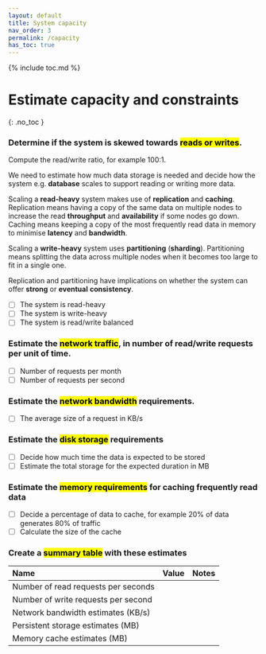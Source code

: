 ```yaml
---
layout: default
title: System capacity
nav_order: 3
permalink: /capacity
has_toc: true
---
```


{% include toc.md %}

# Estimate capacity and constraints
{: .no_toc }

### Determine if the system is skewed towards <mark>reads or writes</mark>.

Compute the read/write ratio, for example 100:1.

<div class="note" markdown="1">

We need to estimate how much data storage is needed and decide how the system e.g. **database** scales to support reading or writing more data.

Scaling a **read-heavy** system makes use of **replication** and **caching**. Replication means having a copy of the same data on multiple nodes to increase the read **throughput** and **availability** if some nodes go down. Caching means keeping a copy of the most frequently read data in memory to minimise **latency** and **bandwidth**.

Scaling a **write-heavy** system uses **partitioning** (**sharding**). Partitioning means splitting the data across multiple nodes when it becomes too large to fit in a single one.

Replication and partitioning have implications on whether the system can offer **strong** or **eventual** **consistency**.

</div>

- [ ] The system is read-heavy
- [ ] The system is write-heavy
- [ ] The system is read/write balanced

### Estimate the <mark>network traffic</mark>, in number of read/write requests per unit of time.

- [ ] Number of requests per month
- [ ] Number of requests per second

### Estimate the <mark>network bandwidth</mark> requirements.

- [ ] The average size of a request in KB/s

### Estimate the <mark>disk storage</mark> requirements

- [ ] Decide how much time the data is expected to be stored
- [ ] Estimate the total storage for the expected duration in MB

### Estimate the <mark>memory requirements</mark> for caching frequently read data

- [ ] Decide a percentage of data to cache, for example 20% of data generates 80% of traffic
- [ ] Calculate the size of the cache

### Create a <mark>summary table</mark> with these estimates

| Name                                | Value | Notes |
| :---------------------------------- | :---- | :---- |
| Number of read requests per seconds |       |       |
| Number of write requests per second |       |       |
| Network bandwidth estimates (KB/s)  |       |       |
| Persistent storage estimates (MB)   |       |       |
| Memory cache estimates (MB)         |       |       |
